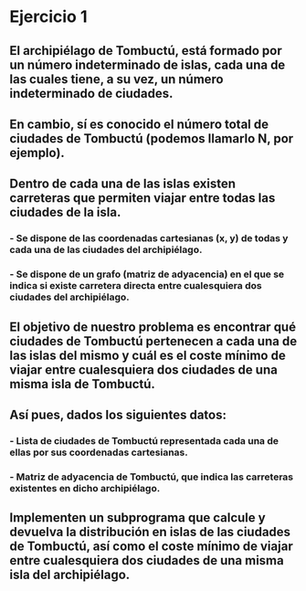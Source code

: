 # Ejercicio 1
## El archipiélago de Tombuctú, está formado por un número indeterminado de islas, cada una de las cuales tiene, a su vez, un número indeterminado de ciudades. 
## En cambio, sí es conocido el número total de ciudades de Tombuctú (podemos llamarlo N, por ejemplo).
## Dentro de cada una de las islas existen carreteras que permiten viajar entre todas las ciudades de la isla. 
### - Se dispone de las coordenadas cartesianas (x, y) de todas y cada una de las ciudades del archipiélago. 
### - Se dispone de un grafo (matriz de adyacencia) en el que se indica si existe carretera directa entre cualesquiera dos ciudades del archipiélago. 
## El objetivo de nuestro problema es encontrar qué ciudades de Tombuctú pertenecen a cada una de las islas del mismo y cuál es el coste mínimo de viajar entre cualesquiera dos ciudades de una misma isla de Tombuctú.
## Así pues, dados los siguientes datos:
### - Lista de ciudades de Tombuctú representada cada una de ellas por sus coordenadas cartesianas.
### - Matriz de adyacencia de Tombuctú, que indica las carreteras existentes en dicho archipiélago.
  
## Implementen un subprograma que calcule y devuelva la distribución en islas de las ciudades de Tombuctú, así como el coste mínimo de viajar entre cualesquiera dos ciudades de una misma isla del archipiélago. 
